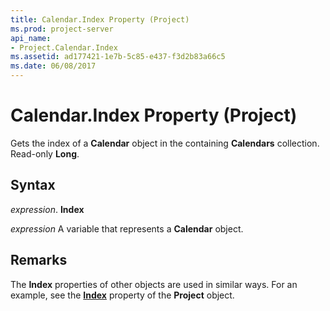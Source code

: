 ```yaml
---
title: Calendar.Index Property (Project)
ms.prod: project-server
api_name:
- Project.Calendar.Index
ms.assetid: ad177421-1e7b-5c85-e437-f3d2b83a66c5
ms.date: 06/08/2017
---
```



# Calendar.Index Property (Project)

Gets the index of a  **Calendar** object in the containing **Calendars** collection. Read-only **Long**.


## Syntax

 _expression_. **Index**

 _expression_ A variable that represents a **Calendar** object.


## Remarks

The  **Index** properties of other objects are used in similar ways. For an example, see the **[Index](Project.Project.Index.md)** property of the **Project** object.


